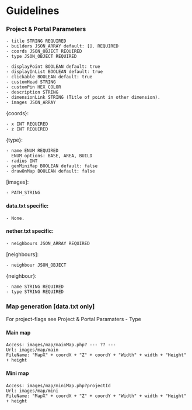 # Guidelines

  <h3>Project & Portal Parameters</h3>
  
    - title STRING REQUIRED
    - builders JSON_ARRAY default: []. REQUIRED
    - coords JSON_OBJECT REQUIRED
    - type JSON_OBJECT REQUIRED
    
    - displayPoint BOOLEAN default: true
    - displayInList BOOLEAN default: true
    - clickable BOOLEAN default: true
    - customHead STRING
    - customPin HEX_COLOR
    - description STRING
    - dimensionLink STRING (Title of point in other dimension).
    - images JSON_ARRAY
  
  {coords}:
    
    - x INT REQUIRED
    - z INT REQUIRED
    
  {type}:
    
    - name ENUM REQUIRED
      ENUM options: BASE, AREA, BUILD
    - radius INT
    - genMiniMap BOOLEAN default: false
    - drawOnMap BOOLEAN default: false
    
  [images]:
    
    - PATH_STRING
  
  <h4>data.txt specific:</h4>
  
    - None.
  
  <h4>nether.txt specific:</h4>
  
    - neighbours JSON_ARRAY REQUIRED
  
  [neighbours]:
    
    - neighbour JSON_OBJECT
    
 {neighbour}:
    
    - name STRING REQUIRED
    - type STRING REQUIRED












  <h3>Map generation [data.txt only]</h3>
     For project-flags see <bold>Project & Portal Paramaters - Type</bold>


  <h4>Main map</h4>
    
    Access: images/map/mainMap.php? --- ?? ---
    Url: images/map/main
    FileName: "MapX" + coordX + "Z" + coordY + "Width" + width + "Height" + height


  <h4>Mini map</h4>
    
    Access: images/map/miniMap.php?projectId
    Url: images/map/mini
    FileName: "MapX" + coordX + "Z" + coordY + "Width" + width + "Height" + height










